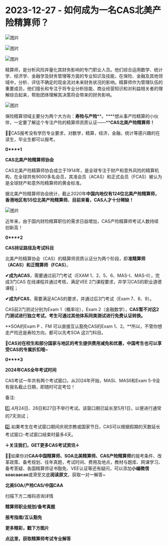 # 2023-12-27 - 如何成为一名CAS北美产险精算师？

![图片](https://mmbiz.qpic.cn/mmbiz_jpg/mK3FpI9af4kg4PH3You8v1p2s4zAl35ZxNnxg0MdNmVTvH2IJcatox7FnBcNAnYE4JN8ZPBDeK1yLvRwqaptmA/640?wx_fmt=jpeg&wxfrom=5&wx_lazy=1&wx_co=1&tp=webp)

![图片](https://mmbiz.qpic.cn/mmbiz_gif/mK3FpI9af4kg4PH3You8v1p2s4zAl35ZQkpnCFrL4sxibTsCHduia44N0WRpw0ibe62rGfxowYB0ZzQROPDAlhh3Q/640?wx_fmt=gif&wxfrom=5&wx_lazy=1&tp=webp)

![图片](https://mmbiz.qpic.cn/mmbiz_gif/mK3FpI9af4mm0RicwxW1ohTWZ6qk5yHH1slJyywKJEMTsSZDJehyJ3Hyq67LqkIAFTd5mD84FIibrSbgxEPia0aTQ/640?wx_fmt=gif&tp=webp&wxfrom=5&wx_lazy=1)

精算师，是分析风险并量化其财务影响的专门职业人员。他们综合运用数学、统计学、经济学、金融学及财务管理等方面的专业知识及技能，在保险、金融及其他领域中，分析、评估不确定的现金流对未来财务状况的影响。精算师作为管理队伍的重要成员，他们擅长和专注于将专业分析技能、商业经营知识和对利益相关者的理解综合起来，帮助团体理解其决策将会带来的财务影响。

![图片](https://mmbiz.qpic.cn/mmbiz_gif/mK3FpI9af4mm0RicwxW1ohTWZ6qk5yHH1slJyywKJEMTsSZDJehyJ3Hyq67LqkIAFTd5mD84FIibrSbgxEPia0aTQ/640?wx_fmt=gif&tp=webp&wxfrom=5&wx_lazy=1)

保险精算领域主要分为两个大方向：**寿险与产险****。****想从事产险精算的小伙伴，一定要了解这个专注产险的精算师资质认证——****CAS北美产险精算师！**

💁‍♀️CAS报考没有学历专业要求，对数学，精算，经济，金融，统计等感兴趣的在读生，毕业生都可以报考。

**0****1**

**CAS北美产险精算师协会**

CAS北美产险精算师协会成立于1914年，是全球专注于财产和意外风险的精算机构，在全球共有9000多名会员，其准会员（ACAS）和正式会员（FCAS）被认为是全球财产和意外险精算师的黄金标准。 

据北美产险精算师协会统计，截止2020年**中国内地仅有124位北美产险精算师，香港地区有55位北美产险精算师**。**目前来看，CAS人才十分稀缺！**

![图片](https://mmbiz.qpic.cn/mmbiz_png/ZQ5icu64mWeNv2kKCZMgLhkHBS7fiakYOUhzibD7ia1my8JcvsswWUWNFwnvYjuRjqMcyjLbeShIOw3svart8TovRg/640?wx_fmt=png&tp=webp&wxfrom=5&wx_lazy=1)

近年来，由于国内财险精算职位的需求日益增加，CAS产险精算师考试人数持续创新高！

**0****2**

**CAS持证路径及考试科目**

北美产险精算协会（CAS）的精算师资质认证分为两个阶段，即**准精算师（ACAS）和正精算师（FCAS）**。

**✔成为ACAS**，需要通过前7门考试（EXAM 1、2、5、6、MAS-I、MAS-II），完成3门CAS 在线课程并通过考核，满足VEE 2门课程要求，并学习CAS的职业道德课程；

**✔成为FCAS**，需要满足ACAS的要求，并通过后3门考试（Exam 7、8、9）。



CAS前2门测试分别为Exam 1（概率论），Exam 2（金融数学），**CAS暂不对这2门测试进行独立考试，考生可通过其他体系同类测试进行免费认证转换。**

**SOA的Exam P 、FM 可以直接互认豁免CAS的Exam 1、2。**所以，不管你想走产险还是寿险方向，都可以先考SOA 这2门科目。

**🙋CAS对在校生和部分国家与地区的考生提供费用减免和优惠，中国考生也可以享受CAS的专属折扣哦~**

**0****3**

**2024年CAS全年考试时间**

CAS考试一年共有两个考试窗口，从2024年开始，MASI、MASII和Exam 5-9没有报名截止日期，即随时可定考位！



备注:

1️⃣.4月24日、26日和27日不举行考试。该窗口期已延长至5月1日，以便进行通常的7天测试；

2️⃣.如果考生在考试窗口期间庆祝宗教或国家节日，CAS可以根据假期的天数延长考试窗口-考试窗口结束时最多4天。

**↓关注我们，GET更多CAS考试资讯↓**

**💁‍♀️**如果你对**CAA中国精算师、SOA北美精算师、CAS产险精算师**的报考条件、改革政策、备考规划、往年真题，考试时间、费用及地点，教材与题库、网课学习、备考答疑、各国精算师证书豁免、VEE认证等还有疑问，可以添加**小编微信soacaacas**或滑至文底**阅读原文**，获取一对一解答~

**北美SOA/产险CAS/中国CAA**

扫描下方二维码咨询详情



**精算师职业规划/备考真题**

**报考指南/互认豁免**





**更多精彩，戳下方图片**



[](http://mp.weixin.qq.com/s?__biz=Mzg5ODgxNDE0NQ==&mid=2247496095&idx=1&sn=1652ad043d7583602c430bfc3007aac3&chksm=c05e6831f729e127b771f250531ddbc5e5fa382e199b4a6f49c73a6c8a3b21102ab8fe3e879f&scene=21#wechat_redirect)

[](http://mp.weixin.qq.com/s?__biz=Mzg5ODgxNDE0NQ==&mid=2247493501&idx=1&sn=7620e474746373a659fe5ef89fbb7cd2&chksm=c05e7ed3f729f7c511ae682b3857e983df48e50f8605ed66cb2ef2297a4871ede24978a97033&scene=21#wechat_redirect)

[](http://mp.weixin.qq.com/s?__biz=Mzg5ODgxNDE0NQ==&mid=2247485880&idx=1&sn=0ba2bf0e4451dec32a929e06b118121c&chksm=c05d9016f72a1900fe9894195b322250dec7c7456ca30c5cce94ae6819d30bc65094e2e2719d&scene=21#wechat_redirect)

[](http://mp.weixin.qq.com/s?__biz=Mzg5ODgxNDE0NQ==&mid=2247483716&idx=1&sn=e1df2885756e4f4a72d0567ffa4690bb&chksm=c05d98eaf72a11fca6a29c8eb62754a0b92898373d1de868332308fafe026d4c456fc0f4653f&scene=21#wechat_redirect)

[](http://mp.weixin.qq.com/s?__biz=Mzg5ODgxNDE0NQ==&mid=2247484305&idx=1&sn=faae400b6a109a99b390d9cf3b2e4c29&chksm=c05d9a3ff72a1329c36d211fdd502501b728c1692d079cf95ee41fd0269002f7c72cffff1ad0&scene=21#wechat_redirect)







**点这里，获取精算师考试专业解答**